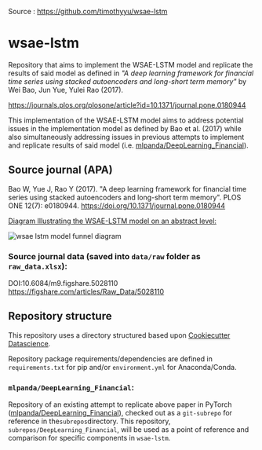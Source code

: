 Source : https://github.com/timothyyu/wsae-lstm

# wsae-lstm

Repository that aims to implement the WSAE-LSTM model and replicate the results of said model as defined in *"A deep learning framework for financial time series using stacked autoencoders and long-short term memory"* by Wei Bao, Jun Yue, Yulei Rao (2017).

https://journals.plos.org/plosone/article?id=10.1371/journal.pone.0180944

This implementation of the WSAE-LSTM model aims to address potential issues in the implementation model as defined by Bao et al. (2017) while also simultaneously addressing issues in previous attempts to implement and replicate results of said model (i.e. [mlpanda/DeepLearning_Financial](https://github.com/mlpanda/DeepLearning_Financial)). 


## Source journal (APA)

Bao W, Yue J, Rao Y (2017). "A deep learning framework for financial time series using stacked autoencoders and long-short term memory". PLOS ONE 12(7): e0180944. https://doi.org/10.1371/journal.pone.0180944

<u>Diagram Illustrating the WSAE-LSTM model on an abstract level:</u>

![wsae lstm model funnel diagram](https://github.com/timothyyu/wsae-lstm/blob/master/docs/wsae%20lstm%20model%20funnel%20diagram.png)

### Source journal data (saved into `data/raw` folder as `raw_data.xlsx`):
DOI:10.6084/m9.figshare.5028110
https://figshare.com/articles/Raw_Data/5028110

## Repository structure

This repository uses a directory structured based upon [Cookiecutter Datascience]( http://drivendata.github.io/cookiecutter-data-science/#directory-structure).

Repository package requirements/dependencies are defined in `requirements.txt` for pip and/or `environment.yml` for Anaconda/Conda. 

### `mlpanda/DeepLearning_Financial`:

Repository of an existing attempt to replicate above paper in PyTorch ([mlpanda/DeepLearning_Financial](https://github.com/mlpanda/DeepLearning_Financial)), checked out as a `git-subrepo` for reference in the`subrepos`directory. This repository, `subrepos/DeepLearning_Financial`, will be used as a point of reference and comparison for specific components in `wsae-lstm`.
